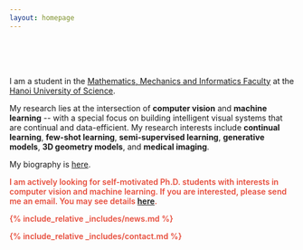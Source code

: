 ```yaml
---
layout: homepage
---
```


<h1 id="about-me"></h1>

<h2 style="margin: 80px 0px 10px;"></h2>

I am a student in the [Mathematics, Mechanics and Informatics Faculty](http://mim.hus.vnu.edu.vn/en) at the [Hanoi University of Science](https://hus.vnu.edu.vn/).

My research lies at the intersection of **computer vision** and **machine learning** -- with a special focus on building intelligent visual systems that are continual and data-efficient. My research interests include **continual learning**, **few-shot learning**, **semi-supervised learning**, **generative models**, **3D geometry models**, and **medical imaging**.

My biography is [here](./biography/).

<strong style="color:#e74d3c; font-weight:600"><strong style="color:#e74d3c; font-weight:600">I am actively looking for self-motivated Ph.D. students with interests in computer vision and machine learning. If you are interested, please send me an email. You may see details [here](./openings/).</strong>

{% include_relative _includes/news.md %}

{% include_relative _includes/contact.md %}
